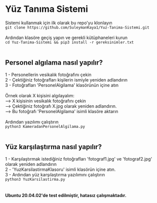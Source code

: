 # Yüz Tanıma Sistemi
Sistemi kullanmak için ilk olarak bu repo'yu klonlayın<br>
`git clone https://github.com/SuleymanKaya1/Yuz-Tanima-Sistemi.git`<br>
<br>
Ardından klasöre geçiş yapın ve gerekli kütüphaneleri kurun<br>
`cd Yuz-Tanima-Sistemi && pip3 install -r gereksinimler.txt`<br>
<br>
## Personel algılama nasıl yapılır?<br>
1 - Personellerin vesikalık fotoğrafını çekin<br>
2 - Çektiğiniz fotoğrafları kişilerin ismiyle yeniden adlandırın<br>
3 - Fotoğrafları 'PersonelAlgilama' klasörünün içine atın<br>
<br>
Örnek olarak X kişisini algılayalım:<br>
--> X kişisinin vesikalık fotoğrafını çekin<br>
--> Çektiğiniz fotoğrafı X.jpg olarak yeniden adlandırın.<br>
--> Bu fotoğrafı 'PersonelAlgilama' isimli klasöre aktarın<br>
<br>
Ardından yazılımı çalıştırın<br>
`python3 KameradanPersonelAlgilama.py`<br>
<br>
## Yüz karşılaştırma nasıl yapılır?<br>
1 - Karşılaştırmak istediğiniz fotoğrafları 'fotograf1.jpg' ve 'fotograf2.jpg' olarak yeniden adlandırın<br>
2 - 'YuzKarsilastirmaKlasoru' isimli klasörün içine atın.<br>
3 - Ardından yüz karşılaştırma yazılımını çalıştırın<br>
`python3 YuzKarsilastirma.py`
<br>
<br>
#### Ubuntu 20.04.02'de test edilmiştir, hatasız çalışmaktadır.
